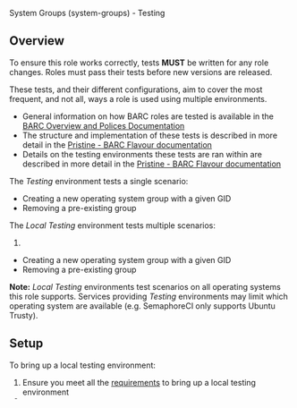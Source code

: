 
System Groups (system-groups) - Testing

## Overview

To ensure this role works correctly, tests **MUST** be written for any role changes. Roles must pass their tests before
new versions are released.

These tests, and their different configurations, aim to cover the most frequent, and not all, ways a role is used using
multiple environments.

* General information on how BARC roles are tested is available in the
[BARC Overview and Polices Documentation](https://antarctica.hackpad.com/BARC-Overview-and-Policies-SzcHzHvitkt#:h=Testing)
* The structure and implementation of these tests is described in more detail in the
[Pristine - BARC Flavour documentation](https://paper.dropbox.com/doc/BAS-Base-Project-Pristine-BARC-Flavour-07j1BJt65gs2crIhMgWhw#:h=Role-testing)
* Details on the testing environments these tests are ran within are described in more detail in the [Pristine - BARC Flavour documentation](https://paper.dropbox.com/doc/BAS-Base-Project-Pristine-BARC-Flavour-07j1BJt65gs2crIhMgWhw#:h=Role-testing)

The *Testing* environment tests a single scenario:

* Creating a new operating system group with a given GID
* Removing a pre-existing group

The *Local Testing* environment tests multiple scenarios:

1.
  * Creating a new operating system group with a given GID
  * Removing a pre-existing group

**Note:** *Local Testing* environments test scenarios on all operating systems this role supports. Services providing
*Testing* environments may limit which operating system are available (e.g. SemaphoreCI only supports Ubuntu Trusty).

## Setup

To bring up a local testing environment:

1. Ensure you meet all the
[requirements](https://paper.dropbox.com/doc/BAS-Base-Project-Pristine-Base-Flavour-Usage-ZdMdHHzf8xB4HjxcNuDXa#:h=Environment---local-testing)
to bring up a local testing environment
2. `$ cd system-groups/tests/provisioning/site-testing-local`
3. `$ vagrant up`
4. `$ cd ..`
5. `$ ansible-playbook site-testing-local.yml`

To bring up the testing environment:

1. Ensure you meet all the [requirements](https://paper.dropbox.com/doc/BAS-Base-Project-Pristine-Base-Flavour-Usage-ZdMdHHzf8xB4HjxcNuDXa#:h=Environment---testing)
to bring up a testing environment
2. Ensure you have performed all the [setup tasks](https://paper.dropbox.com/doc/BAS-Base-Project-Pristine-Base-Flavour-Usage-ZdMdHHzf8xB4HjxcNuDXa#:h=Environment---testing)
for the testing environment

Note: This role uses *SeamphoreCI* as its Continuous Integration service.

## Usage

To run tests using a local testing environment:

1. `$ cd system-groups/tests/provisioning`
2. `$ ansible-playbook app-test-local.yml`

To run tests using a remote testing environment:

* No action is needed other than committing changes to the role repository, tests will then run automatically

Results for these tests can be found [here](https://semaphoreci.com/bas-ansible-roles-collection/system-groups).
